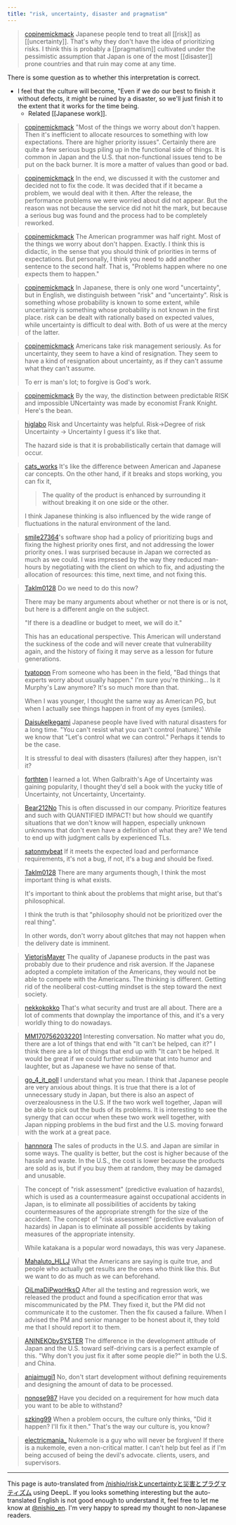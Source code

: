 ```yaml
---
title: "risk, uncertainty, disaster and pragmatism"
---
```



> [copinemickmack](https://x.com/copinemickmack/status/1906269598585847820) Japanese people tend to treat all [[risk]] as [[uncertainty]]. That's why they don't have the idea of prioritizing risks. I think this is probably a [[pragmatism]] cultivated under the pessimistic assumption that Japan is one of the most [[disaster]] prone countries and that ruin may come at any time.

There is some question as to whether this interpretation is correct.
- I feel that the culture will become, "Even if we do our best to finish it without defects, it might be ruined by a disaster, so we'll just finish it to the extent that it works for the time being.
    - Related [[Japanese work]].


> [copinemickmack](https://x.com/copinemickmack/status/1905526060533645372) "Most of the things we worry about don't happen. Then it's inefficient to allocate resources to something with low expectations. There are higher priority issues". Certainly there are quite a few serious bugs piling up in the functional side of things. It is common in Japan and the U.S. that non-functional issues tend to be put on the back burner. It is more a matter of values than good or bad.

> [copinemickmack](https://x.com/copinemickmack/status/1905526848735641783) In the end, we discussed it with the customer and decided not to fix the code. It was decided that if it became a problem, we would deal with it then. After the release, the performance problems we were worried about did not appear. But the reason was not because the service did not hit the mark, but because a serious bug was found and the process had to be completely reworked.

> [copinemickmack](https://x.com/copinemickmack/status/1905527663336251880) The American programmer was half right. Most of the things we worry about don't happen. Exactly. I think this is didactic, in the sense that you should think of priorities in terms of expectations. But personally, I think you need to add another sentence to the second half. That is, "Problems happen where no one expects them to happen."

> [copinemickmack](https://x.com/copinemickmack/status/1905529511816364096) In Japanese, there is only one word "uncertainty", but in English, we distinguish between "risk" and "uncertainty". Risk is something whose probability is known to some extent, while uncertainty is something whose probability is not known in the first place. risk can be dealt with rationally based on expected values, while uncertainty is difficult to deal with. Both of us were at the mercy of the latter.

> [copinemickmack](https://x.com/copinemickmack/status/1905532122208829586) Americans take risk management seriously. As for uncertainty, they seem to have a kind of resignation. They seem to have a kind of resignation about uncertainty, as if they can't assume what they can't assume.
>
>  To err is man's lot; to forgive is God's work.

> [copinemickmack](https://x.com/copinemickmack/status/1905552486968295774) By the way, the distinction between predictable RISK and impossible UNcertainty was made by economist Frank Knight. Here's the bean.

> [higlabo](https://x.com/higlabo/status/1905600558465192236) Risk and Uncertainty was helpful.
>  Risk→Degree of risk
>  Uncertainty -> Uncertainty
>  I guess it's like that.
>
>  The hazard side is that it is probabilistically certain that damage will occur.

> [cats_works](https://x.com/cats_works/status/1905801530101711188) It's like the difference between American and Japanese car concepts.
>  On the other hand, if it breaks and stops working, you can fix it,
>  > The quality of the product is enhanced by surrounding it without breaking it on one side or the other.
>
>  I think Japanese thinking is also influenced by the wide range of fluctuations in the natural environment of the land.

> [smile27364](https://x.com/smile27364/status/1905807338118017301)'s software shop had a policy of prioritizing bugs and fixing the highest priority ones first, and not addressing the lower priority ones.
>  I was surprised because in Japan we corrected as much as we could.
>  I was impressed by the way they reduced man-hours by negotiating with the client on which to fix, and adjusting the allocation of resources: this time, next time, and not fixing this.

> [Taklm0128](https://x.com/Taklm0128/status/1905792113079668780) Do we need to do this now?
>
>  There may be many arguments about whether or not there is or is not, but here is a different angle on the subject.
>
>  "If there is a deadline or budget to meet, we will do it."
>
>  This has an educational perspective.
>  This American will understand the suckiness of the code and will never create that vulnerability again, and the history of fixing it may serve as a lesson for future generations.

> [tyatopon](https://x.com/tyatopon/status/1905812736547709076) From someone who has been in the field,
>  "Bad things that experts worry about usually happen."
>  I'm sure you're thinking...
>  Is it Murphy's Law anymore? It's so much more than that.
>
>  When I was younger, I thought the same way as American PG, but when I actually see things happen in front of my eyes (smiles).

> [DaisukeIkegami](https://x.com/DaisukeIkegami/status/1905772301280583763) Japanese people have lived with natural disasters for a long time.
>  "You can't resist what you can't control (nature)."
>  While we know that
>  "Let's control what we can control."
>  Perhaps it tends to be the case.
>
>  It is stressful to deal with disasters (failures) after they happen, isn't it?

> [forthten](https://x.com/forthten/status/1905627664398135729) I learned a lot. When Galbraith's Age of Uncertainty was gaining popularity, I thought they'd sell a book with the yucky title of Uncertainty, not Uncertainty, Uncertainty.

> [Bear212No](https://x.com/Bear212No/status/1905672517098086714) This is often discussed in our company.
>  Prioritize features and such with QUANTIFIED IMPACT! but how should we quantify situations that we don't know will happen, especially unknown unknowns that don't even have a definition of what they are?
>  We tend to end up with judgment calls by experienced TLs.

> [satonmybeat](https://x.com/satonmybeat/status/1905680459205583027) If it meets the expected load and performance requirements, it's not a bug, if not, it's a bug and should be fixed.

> [Taklm0128](https://x.com/Taklm0128/status/1905794925100142922) There are many arguments though,
>  I think the most important thing is what exists.
>
>  It's important to think about the problems that might arise, but that's philosophical.
>
>  I think the truth is that "philosophy should not be prioritized over the real thing".
>
>  In other words, don't worry about glitches that may not happen when the delivery date is imminent.

> [VietorisMayer](https://x.com/VietorisMayer/status/1905753704311263425) The quality of Japanese products in the past was probably due to their prudence and risk aversion. If the Japanese adopted a complete imitation of the Americans, they would not be able to compete with the Americans. The thinking is different. Getting rid of the neoliberal cost-cutting mindset is the step toward the next society.

> [nekkokokko](https://x.com/nekkokokko/status/1905799828732592310) That's what security and trust are all about.
>  There are a lot of comments that downplay the importance of this, and it's a very worldly thing to do nowadays.

> [MM1707562032201](https://x.com/MM1707562032201/status/1905777963473469878) Interesting conversation.
>  No matter what you do, there are a lot of things that end with "It can't be helped, can it?" I think there are a lot of things that end up with "It can't be helped.
>  It would be great if we could further sublimate that into humor and laughter, but as Japanese we have no sense of that.

> [go_4_it_poll](https://x.com/go_4_it_poll/status/1905661744904569153) I understand what you mean. I think that Japanese people are very anxious about things. It is true that there is a lot of unnecessary study in Japan, but there is also an aspect of overzealousness in the U.S. If the two work well together, Japan will be able to pick out the buds of its problems. It is interesting to see the synergy that can occur when these two work well together, with Japan nipping problems in the bud first and the U.S. moving forward with the work at a great pace.

> [hannnora](https://x.com/hannnora/status/1905829453084922101) The sales of products in the U.S. and Japan are similar in some ways. The quality is better, but the cost is higher because of the hassle and waste.
>  In the U.S., the cost is lower because the products are sold as is, but if you buy them at random, they may be damaged and unusable.

> The concept of "risk assessment" (predictive evaluation of hazards), which is used as a countermeasure against occupational accidents in Japan, is to eliminate all possibilities of accidents by taking countermeasures of the appropriate strength for the size of the accident. The concept of "risk assessment" (predictive evaluation of hazards) in Japan is to eliminate all possible accidents by taking measures of the appropriate intensity.
>
>  While katakana is a popular word nowadays, this was very Japanese.

> [Mahaluto_HLLJ](https://x.com/Mahaluto_HLLJ/status/1905825038017626607) What the Americans are saying is quite true, and people who actually get results are the ones who think like this.
>  But we want to do as much as we can beforehand.

> [OiLmaDiPworHksO](https://x.com/OiLmaDiPworHksO/status/1905669105333797258) After all the testing and regression work, we released the product and found a specification error that was miscommunicated by the PM. They fixed it, but the PM did not communicate it to the customer. Then the fix caused a failure. When I advised the PM and senior manager to be honest about it, they told me that I should report it to them.

> [ANINEKObySYSTER](https://x.com/ANINEKObySYSTER/status/1905645666380251322) The difference in the development attitude of Japan and the U.S. toward self-driving cars is a perfect example of this.
>  "Why don't you just fix it after some people die?" in both the U.S. and China.

> [aniaimugi1](https://x.com/aniaimugi1/status/1905765609029472408) No, don't start development without defining requirements and designing the amount of data to be processed.

> [nonose987](https://x.com/nonose987/status/1905646363733623081) Have you decided on a requirement for how much data you want to be able to withstand?

> [szking99](https://x.com/szking99/status/1905790134756450806) When a problem occurs, the culture only thinks, "Did it happen? I'll fix it then." That's the way our culture is, you know?

> [electricmania_](https://x.com/electricmania_/status/1905797071459807243) Nukemole is a guy who will never be forgiven!
>  If there is a nukemole, even a non-critical matter.
>  I can't help but feel as if I'm being accused of being the devil's advocate.
>  clients, users, and supervisors.



---
This page is auto-translated from [/nishio/riskとuncertaintyと災害とプラグマティズム](https://scrapbox.io/nishio/riskとuncertaintyと災害とプラグマティズム) using DeepL. If you looks something interesting but the auto-translated English is not good enough to understand it, feel free to let me know at [@nishio_en](https://twitter.com/nishio_en). I'm very happy to spread my thought to non-Japanese readers.